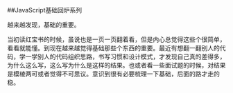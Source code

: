 ##JavaScript基础回炉系列

越来越发现，基础的重要。

当初读红宝书的时候，虽说也是一页一页翻着看，但是内心总觉得这些个很简单，看看就能懂。到现在越来越觉得基础那些个东西的重要。最近有想翻一翻别人的代码，学一学别人的代码组织思路，书写习惯和设计模式，才发现自己真的差得多，为什么这么写，这么写为什么是这样的结果。也或者看一些面试题的时候，对结果是模棱两可或者觉得不可思议。意识到很有必要梳理一下基础，后面的路才走的稳。
